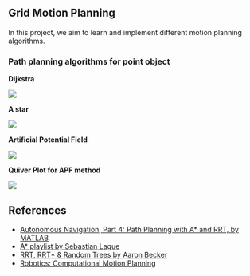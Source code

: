 
## Grid Motion Planning
In this project, we aim to learn and implement different motion planning algorithms.

### Path planning algorithms for point object
**Dijkstra**

![](https://github.com/Ayush1285/Quadcopter_Planning/blob/main/Grid_Motion_Planning/Dijkstra_Astar/DijkstraGrid.gif)

**A  star**

![](https://github.com/Ayush1285/Quadcopter_Planning/blob/main/Grid_Motion_Planning/Dijkstra_Astar/AstarGrid.gif)

**Artificial Potential Field**

![](https://github.com/Ayush1285/Quadcopter_Planning/blob/main/Grid_Motion_Planning/Artificial%20Potential%20field/artificial_potential.gif)

**Quiver Plot for APF method**

![](https://github.com/Ayush1285/Quadcopter_Planning/blob/main/Grid_Motion_Planning/Artificial%20Potential%20field/quiver_plot.jpg)



## References

* [Autonomous Navigation, Part 4: Path Planning with A* and RRT, by MATLAB](https://www.youtube.com/watch?v=QR3U1dgc5RE)
* [A* playlist by Sebastian Lague](https://www.youtube.com/watch?v=-L-WgKMFuhE)
* [RRT, RRT* & Random Trees by Aaron Becker](https://youtu.be/Ob3BIJkQJEw)
* [Robotics: Computational Motion Planning ](https://www.coursera.org/learn/robotics-motion-planning/home/welcome)


